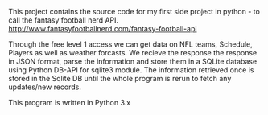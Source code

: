 This project contains the source code for my first side project in python - to call the fantasy football nerd API.
http://www.fantasyfootballnerd.com/fantasy-football-api

Through the free level 1 access we can get data on NFL teams, Schedule, Players as well as weather forcasts. We recieve the response the response in JSON format, parse the information and store them in a SQLite database using Python DB-API for sqlite3 module.
The information retrieved once is stored in the Sqlite DB until the whole program is rerun to fetch any updates/new records.

This program is written in Python 3.x
